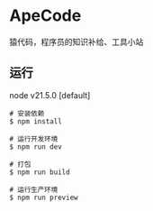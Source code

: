 # ApeCode

猿代码，程序员的知识补给、工具小站

## 运行

node v21.5.0 [default]

```shell
# 安装依赖
$ npm install

# 运行开发环境
$ npm run dev

# 打包
$ npm run build

# 运行生产环境
$ npm run preview
```
